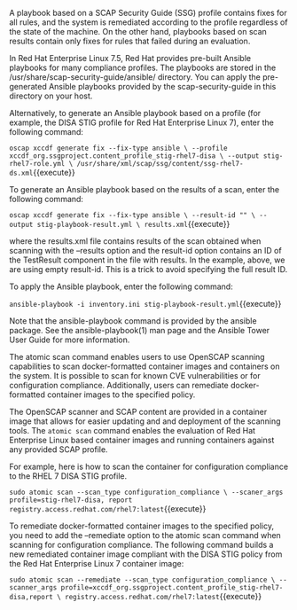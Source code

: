 A playbook based on a SCAP Security Guide (SSG) profile contains fixes for all rules, and the system is remediated according to the profile regardless of the state of the machine. On the other hand, playbooks based on scan results contain only fixes for rules that failed during an evaluation.

In Red Hat Enterprise Linux 7.5, Red Hat provides pre-built Ansible playbooks for many compliance profiles. The playbooks are stored in the /usr/share/scap-security-guide/ansible/ directory. You can apply the pre-generated Ansible playbooks provided by the scap-security-guide in this directory on your host.

Alternatively, to generate an Ansible playbook based on a profile (for example, the DISA STIG profile for Red Hat Enterprise Linux 7), enter the following command:

`oscap xccdf generate fix --fix-type ansible \
--profile xccdf_org.ssgproject.content_profile_stig-rhel7-disa \
--output stig-rhel7-role.yml \
/usr/share/xml/scap/ssg/content/ssg-rhel7-ds.xml`{{execute}}

To generate an Ansible playbook based on the results of a scan, enter the following command:

`oscap xccdf generate fix --fix-type ansible \
--result-id "" \
--output stig-playbook-result.yml \
results.xml`{{execute}}

where the results.xml file contains results of the scan obtained when scanning with the –results option and the result-id option contains an ID of the TestResult component in the file with results. In the example, above, we are using empty result-id. This is a trick to avoid specifying the full result ID.

To apply the Ansible playbook, enter the following command:

`ansible-playbook -i inventory.ini stig-playbook-result.yml`{{execute}}

Note that the ansible-playbook command is provided by the ansible package. See the ansible-playbook(1) man page and the Ansible Tower User Guide for more information.

The atomic scan command enables users to use OpenSCAP scanning capabilities to scan docker-formatted container images and containers on the system. It is possible to scan for known CVE vulnerabilities or for configuration compliance. Additionally, users can remediate docker-formatted container images to the specified policy.

The OpenSCAP scanner and SCAP content are provided in a container image that allows for easier updating and and deployment of the scanning tools.  The `atomic scan` command enables the evaluation of Red Hat Enterprise Linux based container images and running containers against any provided SCAP profile.

For example, here is how to scan the container for configuration compliance to the RHEL 7 DISA STIG profile.

`sudo atomic scan --scan_type configuration_compliance \
 --scaner_args profile=stig-rhel7-disa, report registry.access.redhat.com/rhel7:latest`{{execute}}

To remediate docker-formatted container images to the specified policy, you need to add the –remediate option to the atomic scan command when scanning for configuration compliance. The following command builds a new remediated container image compliant with the DISA STIG policy from the Red Hat Enterprise Linux 7 container image:

`sudo atomic scan --remediate --scan_type configuration_compliance \
--scanner_args profile=xccdf_org.ssgproject.content_profile_stig-rhel7-disa,report \
registry.access.redhat.com/rhel7:latest`{{execute}}
